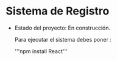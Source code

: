 <h1>Sistema de Registro</h1>

  - Estado del proyecto: En construcción.

    Para ejecutar el sistema debes poner :

    '''npm install React'''
